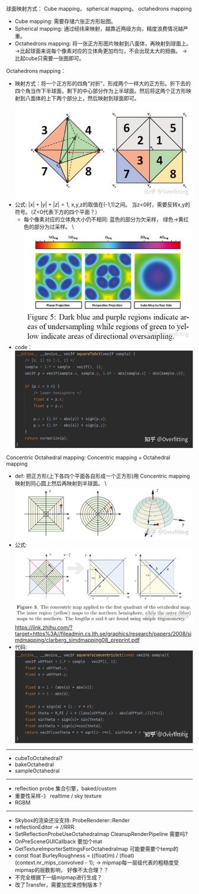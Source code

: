 球面映射方式： Cube mapping， spherical mapping， octahedrons mapping
- Cube mapping: 需要存储六张正方形贴图。
- Spherical mapping: 通过经纬来映射，越靠近两级方向，精度浪费情况越严重。
- Octahedrons mapping: 将一张正方形图片映射到八面体，再映射到球面上。 ->比起球面来说每个像素对应的立体角更加均匀，不会出现太大的扭曲。 -> 比起cube只需要一张图即可。

Octahedrons mapping：
- 映射方式：将一个正方形的四角“对折”，形成两个一样大的正方形。折下去的四个角当作下半球面，剩下的中心部分作为上半球面。然后将这两个正方形映射到八面体的上下两个部分上，然后映射到球面即可。 \
  ![v2-c677e5d7f6bc882a40d8b6e0f0cafb80_r](https://raw.githubusercontent.com/hwubh/Temp-Pics/main/v2-c677e5d7f6bc882a40d8b6e0f0cafb80_r.jpg)
- 公式: $|x| + |y| + |z| = 1$, x,y,z的取值在(-1,1)之间。 当z<0时，需要反转x,y的符号。（Z<0代表下方的四个平面？）
  - 每个像素对应的立体角大小仍不相同: 蓝色的部分为欠采样， 绿色->黄红色的部分为过采样。 \ ![v2-bb49da45b21c03f2b7d9db9f661899a9_r](https://raw.githubusercontent.com/hwubh/Temp-Pics/main/v2-bb49da45b21c03f2b7d9db9f661899a9_r.jpg)
- code： ![v2-df2904bf22b09b898c0d6dc688578de2_r](https://raw.githubusercontent.com/hwubh/Temp-Pics/main/v2-df2904bf22b09b898c0d6dc688578de2_r.jpg)

Concentric Octahedral mapping: Concentric mapping + Octahedral mapping 
- def: 把正方形(上下各四个平面各自形成一个正方形)用 Concentric mapping 映射到同心圆上然后再映射到半球面。 \ ![v2-eb4288937ec3c66d25cf3a2f6dad3602_r](https://raw.githubusercontent.com/hwubh/Temp-Pics/main/v2-eb4288937ec3c66d25cf3a2f6dad3602_r.jpg)
- 公式: ![v2-93833697474604f400792f6f8f136a9c_r](https://raw.githubusercontent.com/hwubh/Temp-Pics/main/v2-93833697474604f400792f6f8f136a9c_r.jpg) https://link.zhihu.com/?target=https%3A//fileadmin.cs.lth.se/graphics/research/papers/2008/simdmapping/clarberg_simdmapping08_preprint.pdf
- 代码: ![v2-42b5b3addd7df9763b7ea089bc47b5d3_r](https://raw.githubusercontent.com/hwubh/Temp-Pics/main/v2-42b5b3addd7df9763b7ea089bc47b5d3_r.jpg)



---------------

- cubeToOctahedral?
- bakeOctahedral
- sampleOctahedral


------------
- reflection probe 集合引擎，baked/custom
- 重要性采样-》 realtime / sky texture
- RGBM

---------
- Skybox的渲染还没支持: ProbeRenderer::Render
- reflectionEditor -> //RRR
- SetReflectionProbeUseOctahedralmap CleanupRenderPipeline 需要吗?
- OnPreSceneGUICallback 要加个mat
- GetTextureImporterSettingsForOctahedralmap 可能要需要个temp的
- const float BurleyRoughness = ((float)m) / (float)(context.nr_mips_convolved - 1); -> mipmap每一层级代表的粗糙度受mipmap的层数影响， 好像不太合理？？
- 不完全根据下一级mipmap进行生成？
- 改了Transfer，需要加宏来控制版本？